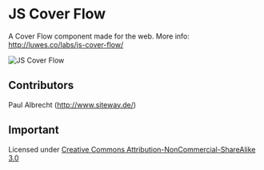 # JS Cover Flow
A Cover Flow component made for the web. More info: http://luwes.co/labs/js-cover-flow/

![JS Cover Flow](https://raw.github.com/luwes/js-cover-flow/master/preview.png)

## Contributors
Paul Albrecht (http://www.siteway.de/)

## Important
Licensed under [Creative Commons Attribution-NonCommercial-ShareAlike 3.0](http://creativecommons.org/licenses/by-nc-sa/3.0/)